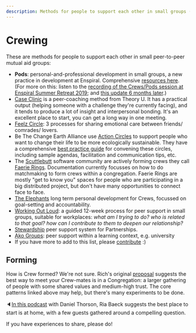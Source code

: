 ```yaml
---
description: Methods for people to support each other in small groups (less than 8)
---
```


# Crewing

These are methods for people to support each other in small peer-to-peer mutual aid groups:

* **Pods**: personal-and-professional development in small groups, a new practice in development at Enspiral. Comprehensive [resources here](http://handbook.enspiral.com/guides/pods.html). \(For more on this: listen to the [recording of the Crews/Pods session at Enspiral Summer Retreat 2019](https://www.microsolidarity.cc/discussing/enspiral-summer-retreat-feb-2019); and [this update 6 months later](https://anchor.fm/Microsolidarity/episodes/Nati-and-john-talking-about-pods-at-Enspiral-e9giqj).\)
* [Case Clinic](https://www.presencing.org/resource/tools/case-clinic-desc) is a peer-coaching method from Theory U. It has a practical output \(helping someone with a challenge they're currently facing\), and it tends to produce a lot of insight and interpersonal bonding. It's an excellent place to start, you can get a long way in one meeting.
* [Feelz Circle](http://emotionalanarchism.com/how-to-form-a-radical-feelz-circle/): 3 processes for sharing emotional care between friends/ comrades/ lovers.
* Be The Change Earth Alliance use [Action Circles](https://www.bethechangeearthalliance.org/action_circles) to support people who want to change their life to be more ecologically sustainable. They have a comprehensive [best practice guide](https://www.bethechangeearthalliance.org/circle_guide) for convening these circles, including sample agendas, facilitation and communication tips,  etc.
* The [Scuttlebutt](http://scuttlebutt.nz) software community are actively forming crews they call [Faerie Rings](https://hackmd.io/0iNeYQ9wR3qqerxjvfKnhg). Documentation currently focusses on how to do matchmaking to form crews within a congregation. Faerie Rings are mostly "get to know you" spaces for people who are participating in a big distributed project, but don't have many opportunities to connect face to face.
* [The Elephants](https://medium.com/things-ive-written/the-elephants-182870501589) long term personal development for Crews, focussed on goal-setting and accountability.
* [Working Out Loud](https://workingoutloud.com/en/circle-guides): a guided 12-week process for peer support in small groups, suitable for workplaces: _what am I trying to do? who is related to that goal? how can I contribute to them to deepen our relationship?_
* [Stewardship](https://loomio.coop/stewarding.html) peer support system for Partnerships.
* [Ako Groups](ako-group-guidelines.md): peer support within a learning context, e.g. university
* If you have more to add to this list, please [contribute](../contributing.md) :\)





## Forming

How is Crew formed? We're not sure. Rich's original [proposal](../proposal.md) suggests the best way to meet your Crew-mates is in a Congregation: a larger gathering of people with some shared values and medium-high trust. The core patterns linked above may help, but there's many experiments to be done.

🔈[In this podcast](https://anchor.fm/emerge/episodes/Ria-Baeck---Emergent-Collective-Practice-and-Applied-Presence-e2qppp/a-a83fd7) with Daniel Thorson, Ria Baeck suggests the best place to start is at home, with a few guests gathered around a compelling question.

If you have experiences to share, please do!

